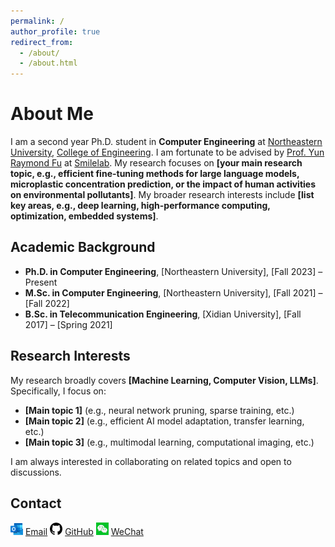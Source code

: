 ```yaml
---
permalink: /
author_profile: true
redirect_from: 
  - /about/
  - /about.html
---
```


# About Me

I am a second year Ph.D. student in **Computer Engineering** at [Northeastern University](https://www.northeastern.edu/), [College of Engineering](https://coe.northeastern.edu/). I am fortunate to be advised by [Prof. Yun Raymond Fu](https://www1.ece.neu.edu/~yunfu/) at [Smilelab](https://fulab.sites.northeastern.edu/). My research focuses on **[your main research topic, e.g., efficient fine-tuning methods for large language models, microplastic concentration prediction, or the impact of human activities on environmental pollutants]**. My broader research interests include **[list key areas, e.g., deep learning, high-performance computing, optimization, embedded systems]**.

## Academic Background

- **Ph.D. in Computer Engineering**, [Northeastern University], [Fall 2023] – Present  
- **M.Sc. in Computer Engineering**, [Northeastern University], [Fall 2021] – [Fall 2022]  
- **B.Sc. in Telecommunication Engineering**, [Xidian University], [Fall 2017] – [Spring 2021]  

## Research Interests

My research broadly covers **[Machine Learning, Computer Vision, LLMs]**. Specifically, I focus on:
- **[Main topic 1]** (e.g., neural network pruning, sparse training, etc.)
- **[Main topic 2]** (e.g., efficient AI model adaptation, transfer learning, etc.)
- **[Main topic 3]** (e.g., multimodal learning, computational imaging, etc.)

I am always interested in collaborating on related topics and open to discussions.

## Contact

<img src="../images/outlook.png" alt="WeChat QR Code" width="20"/> [Email](mailto:XX@your_university.edu)
<img src="../images/github.png" alt="WeChat QR Code" width="20"/> [GitHub](https://github.com/KKHYA)
<img src="../images/wechat.png" alt="WeChat QR Code" width="20"/> [WeChat](../images/wechatqr.png)

